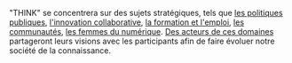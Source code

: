 "THINK" se concentrera sur des sujets stratégiques,  tels que
[les politiques publiques](/fr/tracks/17), [l'innovation collaborative](/fr/tracks/1), [la formation et l'emploi](/fr/tracks/3), [les communautés](/fr/tracks/2),
[les femmes du numérique](/fr/tracks/4). [Des acteurs de ces domaines](/fr/speakers/?theme=think) partageront leurs visions avec les participants afin de faire évoluer notre société de la connaissance.
